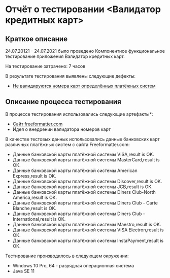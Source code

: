 # Отчёт о тестировании <Валидатор кредитных карт>

## Краткое описание

24.07.20121 - 24.07.2021 было проведено Компонентное функциональное тестирование приложения Валидатор кредитных карт.

На тестирование затрачено: 7 часов

В результате тестирования выявлены следующие дефекты:
* [ Не валидируются номера карт определённых платёжных систем ](https://github.com/DariaErmakova21/Java-work-1/issues/2)


## Описание процесса тестирования

В процессе тестирования использовались следующие артефакты*:
* [Сайт freeformatter.com](https://www.freeformatter.com/credit-card-number-generator-validator.html)
* Идея о внедрении валидатора номеров карт


В качестве тестовых данных использовались данные банковских карт различных платёжных систем с сайта Freeformatter.com:
* Данные банковской карты платёжной системы VISA,result is OK.
* Данные банковской карты платёжной системы MasterCard,result is OK.
* Данные банковской карты платёжной системы American Express,result is OK.
* Данные банковской карты платёжной системы Discover,result is OK.
* Данные банковской карты платёжной системы JCB,result is OK.
* Данные банковской карты платёжной системы Diners Club-North America,result is OK.
* Данные банковской карты платёжной системы Diners Club - Carte Blanche,result is OK.
* Данные банковской карты платёжной системы Diners Club - International,result is OK.
* Данные банковской карты платёжной системы Maestro,result is OK.
* Данные банковской карты платёжной системы VISA Electron,result is OK.
* Данные банковской карты платёжной системы InstaPayment,result is OK.


Тестирование производилось в следующем окружении:
* Windows 10 Pro, 64 - разрядная операционная система
* Java SE 11
